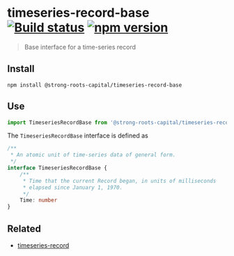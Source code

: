 # timeseries-record-base [![Build status](https://travis-ci.org/strong-roots-capital/timeseries-record-base.svg?branch=master)](https://travis-ci.org/strong-roots-capital/timeseries-record-base) [![npm version](https://img.shields.io/npm/v/@strong-roots-capital/timeseries-record-base.svg)](https://npmjs.org/package/@strong-roots-capital/timeseries-record-base)

> Base interface for a time-series record

## Install

``` shell
npm install @strong-roots-capital/timeseries-record-base
```

## Use

``` typescript
import TimeseriesRecordBase from '@strong-roots-capital/timeseries-record-base'
```

The `TimeseriesRecordBase` interface is defined as

``` typescript
/**
 * An atomic unit of time-series data of general form.
 */
interface TimeseriesRecordBase {
    /**
     * Time that the current Record began, in units of milliseconds
     * elapsed since January 1, 1970.
     */
    Time: number
}
```

## Related

- [timeseries-record](https://github.com/strong-roots-capital/timeseries-record)
